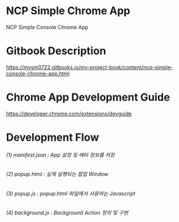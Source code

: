 # NCP Simple Chrome App
NCP Simple Console Chrome App

# Gitbook Description
https://mysm0722.gitbooks.io/my-project-book/content/ncp-simple-console-chrome-app.html

# Chrome App Development Guide
https://developer.chrome.com/extensions/devguide

# Development Flow
###### (1) manifest.json : App 설정 및 메타 정보를 저장
###### (2) popup.html : 실제 실행되는 팝업 Window
###### (3) popup.js : popup.html 파일에서 사용하는 Javascript
###### (4) background.js : Background Action 정의 및 구현
